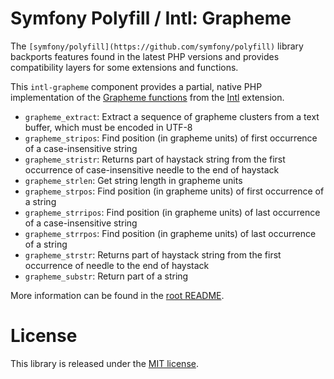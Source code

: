 Symfony Polyfill / Intl: Grapheme
=================================

The `[symfony/polyfill](https://github.com/symfony/polyfill)` library backports
features found in the latest PHP versions and provides compatibility layers for
some extensions and functions.

This `intl-grapheme` component provides a partial, native PHP implementation of the
[Grapheme functions](http://php.net/manual/en/ref.intl.grapheme.php) from the
[Intl](http://php.net/intl) extension.

- `grapheme_extract`: Extract a sequence of grapheme clusters from a text buffer, which must be encoded in UTF-8
- `grapheme_stripos`: Find position (in grapheme units) of first occurrence of a case-insensitive string
- `grapheme_stristr`: Returns part of haystack string from the first occurrence of case-insensitive needle to the end of haystack
- `grapheme_strlen`: Get string length in grapheme units
- `grapheme_strpos`: Find position (in grapheme units) of first occurrence of a string
- `grapheme_strripos`: Find position (in grapheme units) of last occurrence of a case-insensitive string
- `grapheme_strrpos`: Find position (in grapheme units) of last occurrence of a string
- `grapheme_strstr`: Returns part of haystack string from the first occurrence of needle to the end of haystack
- `grapheme_substr`: Return part of a string

More information can be found in the [root README](../../README.md).

License
=======

This library is released under the [MIT license](LICENSE).
